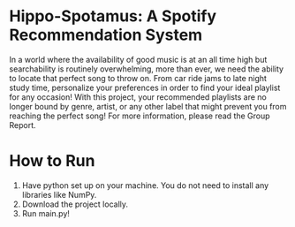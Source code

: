 # Hippo-Spotamus: A Spotify Recommendation System

In a world where the availability of good music is at an all time high but searchability is routinely overwhelming, more than ever, we need the ability to locate that perfect song to throw on. From car ride jams to late night study time, personalize your preferences in order to find your ideal playlist for any occasion! With this project, your recommended playlists are no longer bound by genre, artist, or any other label that might prevent you from reaching the perfect song! For more information, please read the Group Report.

# How to Run
1. Have python set up on your machine. You do not need to install any libraries like NumPy. 
2. Download the project locally.
3. Run main.py!
